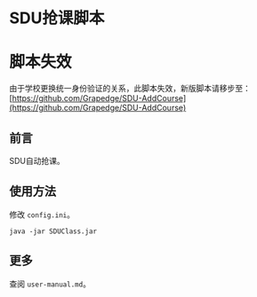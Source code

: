 # SDU抢课脚本
# 脚本失效
由于学校更换统一身份验证的关系，此脚本失效，新版脚本请移步至：[https://github.com/Grapedge/SDU-AddCourse](https://github.com/Grapedge/SDU-AddCourse)
## 前言
SDU自动抢课。

## 使用方法
修改 `config.ini`。

```plain
java -jar SDUClass.jar
```
## 更多
查阅 `user-manual.md`。
